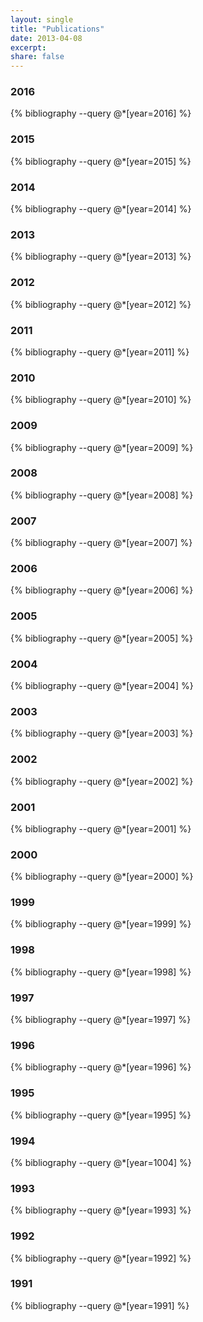 ```yaml
---
layout: single
title: "Publications"
date: 2013-04-08
excerpt:
share: false
---
```


### 2016

{% bibliography --query @*[year=2016] %}

### 2015 

{% bibliography --query @*[year=2015] %}

### 2014 

{% bibliography --query @*[year=2014] %}

### 2013  

{% bibliography --query @*[year=2013] %}

### 2012

{% bibliography --query @*[year=2012] %}

### 2011 

{% bibliography --query @*[year=2011] %}

### 2010

{% bibliography --query @*[year=2010] %}


### 2009 

{% bibliography --query @*[year=2009] %}

### 2008 

{% bibliography --query @*[year=2008] %}

### 2007

{% bibliography --query @*[year=2007] %}

### 2006

{% bibliography --query @*[year=2006] %}


### 2005

{% bibliography --query @*[year=2005] %}


### 2004

{% bibliography --query @*[year=2004] %}


### 2003

{% bibliography --query @*[year=2003] %}


### 2002

{% bibliography --query @*[year=2002] %}


### 2001

{% bibliography --query @*[year=2001] %}


### 2000

{% bibliography --query @*[year=2000] %}


### 1999

{% bibliography --query @*[year=1999] %}


### 1998

{% bibliography --query @*[year=1998] %}


### 1997

{% bibliography --query @*[year=1997] %}


### 1996

{% bibliography --query @*[year=1996] %}


### 1995

{% bibliography --query @*[year=1995] %}


### 1994

{% bibliography --query @*[year=1004] %}


### 1993

{% bibliography --query @*[year=1993] %}


### 1992

{% bibliography --query @*[year=1992] %}


### 1991

{% bibliography --query @*[year=1991] %}



